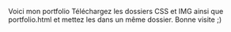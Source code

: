 Voici mon portfolio
Téléchargez les dossiers CSS et IMG ainsi que portfolio.html et mettez les dans un même dossier.
Bonne visite ;)
